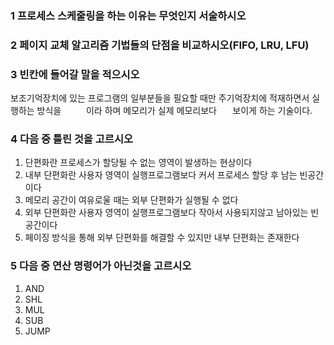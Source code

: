 ### 1 프로세스 스케줄링을 하는 이유는 무엇인지 서술하시오

### 2 페이지 교체 알고리즘 기법들의 단점을 비교하시오(FIFO, LRU, LFU)

### 3 빈칸에 들어갈 말을 적으시오
보조기억장치에 있는 프로그램의 일부분들을 필요할 때만 주기억장치에 적재하면서 실행하는 방식을 `     `이라 하며 메모리가 실제 메모리보다 `   `보이게 하는 기술이다.

### 4 다음 중 틀린 것을 고르시오
1. 단편화란 프로세스가 할당될 수 없는 영역이 발생하는 현상이다
2. 내부 단편화란 사용자 영역이 실행프로그램보다 커서 프로세스 할당 후 남는 빈공간이다
3. 메모리 공간이 여유로울 때는 외부 단편화가 실행될 수 없다
4. 외부 단편화란 사용자 영역이 실행프로그램보다 작아서 사용되지않고 남아있는 빈공간이다
5. 페이징 방식을 통해 외부 단편화를 해결할 수 있지만 내부 단편화는 존재한다
   
### 5 다음 중 연산 명령어가 아닌것을 고르시오
1. AND
2. SHL
3. MUL
4. SUB
5. JUMP
